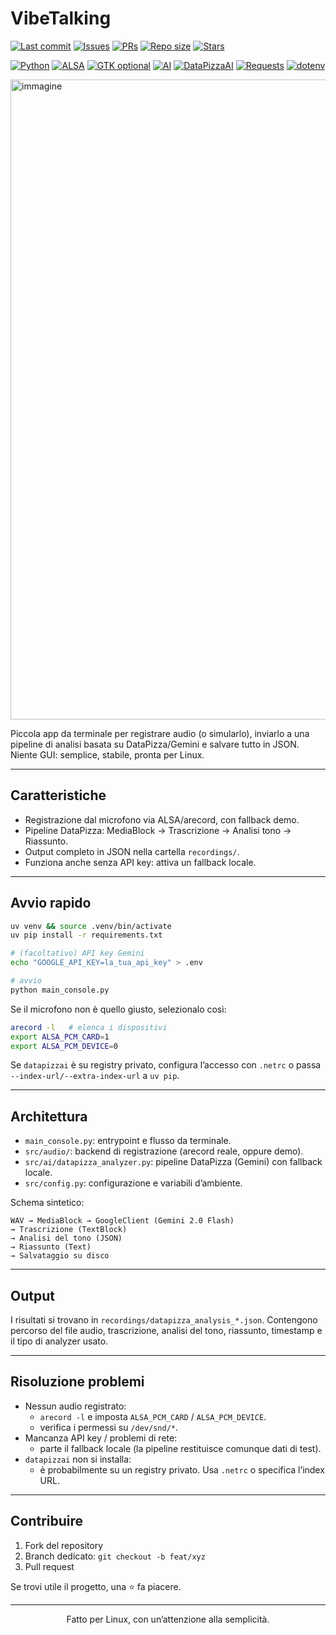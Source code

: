 <div align="left">

# VibeTalking
<!-- Repo status -->
[![Last commit](https://img.shields.io/github/last-commit/Rkomi98/VibeTalking?style=flat-square)](https://github.com/Rkomi98/VibeTalking/commits)
[![Issues](https://img.shields.io/github/issues-raw/Rkomi98/VibeTalking?style=flat-square)](https://github.com/Rkomi98/VibeTalking/issues)
[![PRs](https://img.shields.io/github/issues-pr-raw/Rkomi98/VibeTalking?style=flat-square)](https://github.com/Rkomi98/VibeTalking/pulls)
[![Repo size](https://img.shields.io/github/repo-size/Rkomi98/VibeTalking?style=flat-square)](#)
[![Stars](https://img.shields.io/github/stars/Rkomi98/VibeTalking?style=social)](https://github.com/Rkomi98/VibeTalking/stargazers)

<!-- Tech stack -->
[![Python](https://img.shields.io/badge/Python-3.11%2B-3776AB?logo=python&logoColor=white&style=flat-square)](#)
[![ALSA](https://img.shields.io/badge/Audio-ALSA/arecord-ff69b4?style=flat-square)](#)
[![GTK optional](https://img.shields.io/badge/GUI-Opzionale_(console)-lightgrey?style=flat-square)](#)
[![AI](https://img.shields.io/badge/AI-Gemini_2.0_Flash-4285F4?logo=google&logoColor=white&style=flat-square)](#)
[![DataPizzaAI](https://img.shields.io/badge/Lib-DataPizzaAI-8A2BE2?style=flat-square)](#)
[![Requests](https://img.shields.io/badge/Lib-requests-5A9?style=flat-square)](#)
[![dotenv](https://img.shields.io/badge/Lib-python--dotenv-4B8BBE?style=flat-square)](#)

<img width="1024" height="1024" alt="immagine" src="https://github.com/user-attachments/assets/dbc69d4c-1ce9-4a60-a25f-508f47d0f9f8" />

Piccola app da terminale per registrare audio (o simularlo), inviarlo a una pipeline di analisi basata su DataPizza/Gemini e salvare tutto in JSON. Niente GUI: semplice, stabile, pronta per Linux.

</div>

---

## Caratteristiche

- Registrazione dal microfono via ALSA/arecord, con fallback demo.
- Pipeline DataPizza: MediaBlock → Trascrizione → Analisi tono → Riassunto.
- Output completo in JSON nella cartella `recordings/`.
- Funziona anche senza API key: attiva un fallback locale.

---

## Avvio rapido

```bash
uv venv && source .venv/bin/activate
uv pip install -r requirements.txt

# (facoltativo) API key Gemini
echo "GOOGLE_API_KEY=la_tua_api_key" > .env

# avvio
python main_console.py
```

Se il microfono non è quello giusto, selezionalo così:
```bash
arecord -l   # elenca i dispositivi
export ALSA_PCM_CARD=1
export ALSA_PCM_DEVICE=0
```

Se `datapizzai` è su registry privato, configura l’accesso con `.netrc` o passa `--index-url/--extra-index-url` a `uv pip`.

---

## Architettura

- `main_console.py`: entrypoint e flusso da terminale.
- `src/audio/`: backend di registrazione (arecord reale, oppure demo).
- `src/ai/datapizza_analyzer.py`: pipeline DataPizza (Gemini) con fallback locale.
- `src/config.py`: configurazione e variabili d’ambiente.

Schema sintetico:
```
WAV → MediaBlock → GoogleClient (Gemini 2.0 Flash)
→ Trascrizione (TextBlock)
→ Analisi del tono (JSON)
→ Riassunto (Text)
→ Salvataggio su disco
```

---

## Output

I risultati si trovano in `recordings/datapizza_analysis_*.json`. Contengono percorso del file audio, trascrizione, analisi del tono, riassunto, timestamp e il tipo di analyzer usato.

---

## Risoluzione problemi

- Nessun audio registrato:
  - `arecord -l` e imposta `ALSA_PCM_CARD` / `ALSA_PCM_DEVICE`.
  - verifica i permessi su `/dev/snd/*`.
- Mancanza API key / problemi di rete:
  - parte il fallback locale (la pipeline restituisce comunque dati di test).
- `datapizzai` non si installa:
  - è probabilmente su un registry privato. Usa `.netrc` o specifica l’index URL.

---

## Contribuire

1. Fork del repository
2. Branch dedicato: `git checkout -b feat/xyz`
3. Pull request

Se trovi utile il progetto, una ⭐ fa piacere.

---

<div align="center">
Fatto per Linux, con un’attenzione alla semplicità.
</div>
